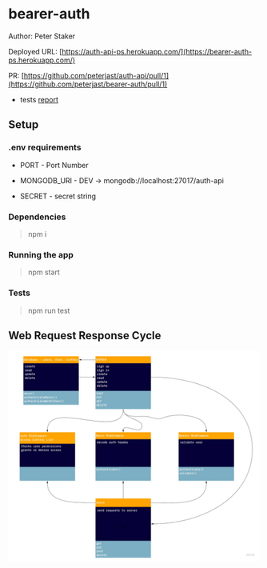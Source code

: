 # bearer-auth

Author: Peter Staker

Deployed URL: [https://auth-api-ps.herokuapp.com/](https://bearer-auth-ps.herokuapp.com/)

PR: [https://github.com/peterjast/auth-api/pull/1](https://github.com/peterjast/bearer-auth/pull/1)

* tests [report](https://github.com/peterjast/auth-api/actions)

## Setup

### .env requirements

* PORT - Port Number

* MONGODB_URI - DEV -> mongodb://localhost:27017/auth-api

* SECRET - secret string

### Dependencies

> npm i

### Running the app

> npm start

### Tests

> npm run test

## Web Request Response Cycle

![UML](./src/assets/UML-Diagram.jpg)